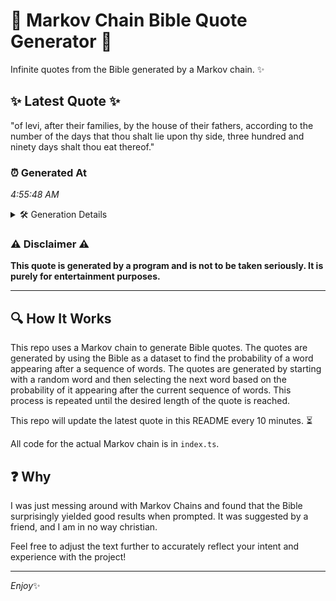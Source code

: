 # 📖 Markov Chain Bible Quote Generator 📖

Infinite quotes from the Bible generated by a Markov chain. ✨

## ✨ Latest Quote ✨
"of levi, after their families, by the house of their fathers, according to the number of the days that thou shalt lie upon thy side, three hundred and ninety days shalt thou eat thereof."

### ⏰ Generated At
*4:55:48 AM*

<details>
    <summary>🛠️ Generation Details</summary>
    <p>
        <strong>🌱 Seed:</strong> of<br>
        <strong>🔄 Iterations:</strong> 33<br>
        <strong>📜 Context History:</strong><br>[ of ]: levi,<br>[ of, levi, ]: after<br>[ of, levi,, after ]: their<br>[ of, levi,, after, their ]: families,<br>[ of, levi,, after, their, families, ]: by<br>[ of, levi,, after, their, families,, by ]: the<br>[ levi,, after, their, families,, by, the ]: house<br>[ after, their, families,, by, the, house ]: of<br>[ their, families,, by, the, house, of ]: their<br>[ families,, by, the, house, of, their ]: fathers,<br>[ by, the, house, of, their, fathers, ]: according<br>[ the, house, of, their, fathers,, according ]: to<br>[ house, of, their, fathers,, according, to ]: the<br>[ of, their, fathers,, according, to, the ]: number<br>[ their, fathers,, according, to, the, number ]: of<br>[ fathers,, according, to, the, number, of ]: the<br>[ according, to, the, number, of, the ]: days<br>[ to, the, number, of, the, days ]: that<br>[ the, number, of, the, days, that ]: thou<br>[ number, of, the, days, that, thou ]: shalt<br>[ of, the, days, that, thou, shalt ]: lie<br>[ the, days, that, thou, shalt, lie ]: upon<br>[ days, that, thou, shalt, lie, upon ]: thy<br>[ that, thou, shalt, lie, upon, thy ]: side,<br>[ thou, shalt, lie, upon, thy, side, ]: three<br>[ shalt, lie, upon, thy, side,, three ]: hundred<br>[ lie, upon, thy, side,, three, hundred ]: and<br>[ upon, thy, side,, three, hundred, and ]: ninety<br>[ thy, side,, three, hundred, and, ninety ]: days<br>[ side,, three, hundred, and, ninety, days ]: shalt<br>[ three, hundred, and, ninety, days, shalt ]: thou<br>[ hundred, and, ninety, days, shalt, thou ]: eat<br>[ and, ninety, days, shalt, thou, eat ]: thereof.<br>
    </p>
</details>

### ⚠️ Disclaimer ⚠️
**This quote is generated by a program and is not to be taken seriously. It is purely for entertainment purposes.**

---

## 🔍 How It Works

This repo uses a Markov chain to generate Bible quotes. The quotes are generated by using the Bible as a dataset to find the probability of a word appearing after a sequence of words. The quotes are generated by starting with a random word and then selecting the next word based on the probability of it appearing after the current sequence of words. This process is repeated until the desired length of the quote is reached.

This repo will update the latest quote in this README every 10 minutes. ⏳

All code for the actual Markov chain is in `index.ts`.

## ❓ Why

I was just messing around with Markov Chains and found that the Bible surprisingly yielded good results when prompted. 
It was suggested by a friend, and I am in no way christian.

Feel free to adjust the text further to accurately reflect your intent and experience with the project!

---

*Enjoy*✨
